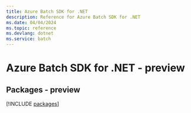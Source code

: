 ```yaml
---
title: Azure Batch SDK for .NET
description: Reference for Azure Batch SDK for .NET
ms.date: 04/04/2024
ms.topic: reference
ms.devlang: dotnet
ms.service: batch
---
```

# Azure Batch SDK for .NET - preview
## Packages - preview
[!INCLUDE [packages](batch-index.md)]